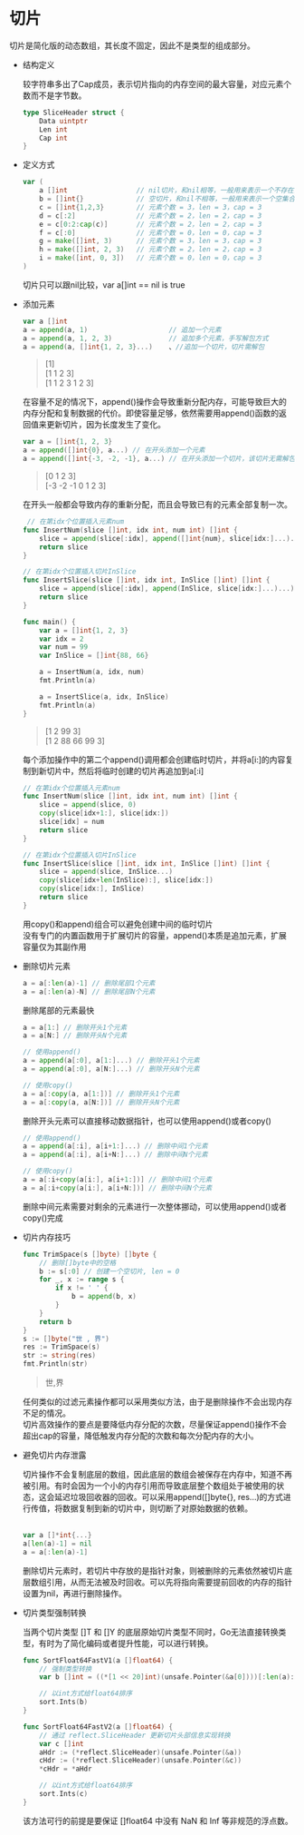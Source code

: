 # 切片

切片是简化版的动态数组，其长度不固定，因此不是类型的组成部分。

- 结构定义

    较字符串多出了Cap成员，表示切片指向的内存空间的最大容量，对应元素个数而不是字节数。
    ```go
    type SliceHeader struct {
        Data uintptr
        Len int
        Cap int
    }
    ```

- 定义方式

    ```go
    var (
        a []int 				// nil切片，和nil相等，一般用来表示一个不存在的切片
        b = []int{} 			// 空切片，和nil不相等，一般用来表示一个空集合
        c = []int{1,2,3} 		// 元素个数 = 3，len = 3，cap = 3
        d = c[:2] 				// 元素个数 = 2，len = 2，cap = 3
        e = c[0:2:cap(c)]		// 元素个数 = 2，len = 2，cap = 3
        f = c[:0]				// 元素个数 = 0，len = 0，cap = 3
        g = make([]int, 3)		// 元素个数 = 3，len = 3，cap = 3
        h = make([]int, 2, 3)	// 元素个数 = 2，len = 2，cap = 3
        i = make([int, 0, 3])	// 元素个数 = 0，len = 0，cap = 3
    )
    ```
    切片只可以跟nil比较，var a[]int == nil is true

- 添加元素

    ```go
    var a []int
	a = append(a, 1)					// 追加一个元素
	a = append(a, 1, 2, 3)				// 追加多个元素，手写解包方式
	a = append(a, []int{1, 2, 3}...)	、//追加一个切片，切片需解包
    ```

    > [1] <br>
    > [1 1 2 3] <br>
    > [1 1 2 3 1 2 3] <br>

    在容量不足的情况下，append()操作会导致重新分配内存，可能导致巨大的内存分配和复制数据的代价。即使容量足够，依然需要用append()函数的返回值来更新切片，因为长度发生了变化。

    ```go
    var a = []int{1, 2, 3}
	a = append([]int{0}, a...) // 在开头添加一个元素
	a = append([]int{-3, -2, -1}, a...) // 在开头添加一个切片，该切片无需解包
    ```

    > [0 1 2 3] <br>
    > [-3 -2 -1 0 1 2 3]

    在开头一般都会导致内存的重新分配，而且会导致已有的元素全部复制一次。

    ```go
     // 在第idx个位置插入元素num
    func InsertNum(slice []int, idx int, num int) []int {
        slice = append(slice[:idx], append([]int{num}, slice[idx:]...)...)
        return slice
    }

    // 在第idx个位置插入切片InSlice
    func InsertSlice(slice []int, idx int, InSlice []int) []int {
        slice = append(slice[:idx], append(InSlice, slice[idx:]...)...)
        return slice
    }

    func main() {
        var a = []int{1, 2, 3}
        var idx = 2
        var num = 99
        var InSlice = []int{88, 66}

        a = InsertNum(a, idx, num)
        fmt.Println(a)

        a = InsertSlice(a, idx, InSlice)
        fmt.Println(a)
    }
    ```
    > [1 2 99 3] <br>
    > [1 2 88 66 99 3]

    每个添加操作中的第二个append()调用都会创建临时切片，并将a[i:]的内容复制到新切片中，然后将临时创建的切片再追加到a[:i]

    ```go
    // 在第idx个位置插入元素num
    func InsertNum(slice []int, idx int, num int) []int {
        slice = append(slice, 0)
        copy(slice[idx+1:], slice[idx:])
        slice[idx] = num
        return slice
    }

    // 在第idx个位置插入切片InSlice
    func InsertSlice(slice []int, idx int, InSlice []int) []int {
        slice = append(slice, InSlice...)
        copy(slice[idx+len(InSlice):], slice[idx:])
        copy(slice[idx:], InSlice)
        return slice
    }
    ```
    用copy()和append)组合可以避免创建中间的临时切片 <br>
    没有专门的内置函数用于扩展切片的容量，append()本质是追加元素，扩展容量仅为其副作用

- 删除切片元素

    ```go
    a = a[:len(a)-1] // 删除尾部1个元素
	a = a[:len(a)-N] // 删除尾部N个元素
    ```
    删除尾部的元素最快

    ```go
    a = a[1:] // 删除开头1个元素
    a = a[N:] // 删除开头N个元素
    
    // 使用append()
    a = append(a[:0], a[1:]...) // 删除开头1个元素
    a = append(a[:0], a[N:]...) // 删除开头N个元素
    
    // 使用copy()
    a = a[:copy(a, a[1:])] // 删除开头1个元素
	a = a[:copy(a, a[N:])] // 删除开头N个元素
    ```
    删除开头元素可以直接移动数据指针，也可以使用append()或者copy()

    ```go
    // 使用append()
	a = append(a[:i], a[i+1:]...) // 删除中间1个元素
    a = append(a[:i], a[i+N:]...) // 删除中间N个元素
    
    // 使用copy()
    a = a[:i+copy(a[i:], a[i+1:])] // 删除中间1个元素
	a = a[:i+copy(a[i:], a[i+N:])] // 删除中间N个元素
    ```
    删除中间元素需要对剩余的元素进行一次整体挪动，可以使用append()或者copy()完成

- 切片内存技巧
    ```go
    func TrimSpace(s []byte) []byte {
        // 删除[]byte中的空格
        b := s[:0] // 创建一个空切片, len = 0
        for _, x := range s {
            if x != ' ' {
                b = append(b, x)
            }
        }
        return b
    }
    s := []byte("世 , 界")
	res := TrimSpace(s)
	str := string(res)
    fmt.Println(str)
    ```
    > 世,界

    任何类似的过滤元素操作都可以采用类似方法，由于是删除操作不会出现内存不足的情况。 <br>
    切片高效操作的要点是要降低内存分配的次数，尽量保证append()操作不会超出cap的容量，降低触发内存分配的次数和每次分配内存的大小。

- 避免切片内存泄露

    切片操作不会复制底层的数组，因此底层的数组会被保存在内存中，知道不再被引用。有时会因为一个小的内存引用而导致底层整个数组处于被使用的状态，这会延迟垃圾回收器的回收。可以采用append([]byte{}, res...)的方式进行传值，将数据复制到新的切片中，则切断了对原始数据的依赖。 <br><br>

    ```go
    var a []*int{...}
    a[len(a)-1] = nil
    a = a[:len(a)-1]
    ```
    删除切片元素时，若切片中存放的是指针对象，则被删除的元素依然被切片底层数组引用，从而无法被及时回收。可以先将指向需要提前回收的内存的指针设置为nil，再进行删除操作。

- 切片类型强制转换

    当两个切片类型 []T 和 []Y 的底层原始切片类型不同时，Go无法直接转换类型，有时为了简化编码或者提升性能，可以进行转换。

    ```go
    func SortFloat64FastV1(a []float64) {
        // 强制类型转换
        var b []int = ((*[1 << 20]int)(unsafe.Pointer(&a[0])))[:len(a):cap(a)]

        // 以int方式给float64排序
        sort.Ints(b)
    }

    func SortFloat64FastV2(a []float64) {
        // 通过 reflect.SliceHeader 更新切片头部信息实现转换
        var c []int
        aHdr := (*reflect.SliceHeader)(unsafe.Pointer(&a))
        cHdr := (*reflect.SliceHeader)(unsafe.Pointer(&c))
        *cHdr = *aHdr

        // 以int方式给float64排序
        sort.Ints(c)
    }
    ```

    该方法可行的前提是要保证 []float64 中没有 NaN 和 Inf 等非规范的浮点数。
    




